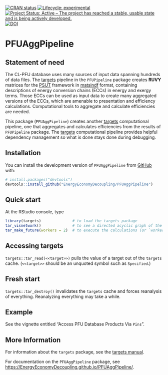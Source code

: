 
<!-- README.md is generated from README.Rmd. Please edit Readme.Rmd -->
<!-- README.md is generated from README.Rmd. Please edit README.Rmd. -->
<!-- badges: start -->

[![CRAN
status](https://www.r-pkg.org/badges/version/PFUAggDatabase)](https://cran.r-project.org/package=PFUAggDatabase)
[![Lifecycle:
experimental](https://img.shields.io/badge/lifecycle-experimental-orange.svg)](https://lifecycle.r-lib.org/articles/stages.html#experimental)
[![Project Status: Active – The project has reached a stable, usable
state and is being actively
developed.](https://www.repostatus.org/badges/latest/active.svg)](https://www.repostatus.org/#active)
[![DOI](https://zenodo.org/badge/DOI/10.5281/zenodo.6409759.svg)](https://doi.org/10.5281/zenodo.6409759)
<!-- badges: end -->

# PFUAggPipeline

## Statement of need

The CL-PFU database uses many sources of input data spanning hundreds of
data files. The [targets](https://docs.ropensci.org/targets/) pipeline
in the `PFUPipeline` package creates **RUVY** matrices for the
[PSUT](https://www.sciencedirect.com/science/article/pii/S0306261918308298?via%3Dihub)
framework in [matsindf](https://MatthewHeun.github.io/matsindf/) format,
containing descriptions of energy conversion chains (ECCs) in energy and
exergy terms. Those ECCs can be used as input data to create many
aggregated versions of the ECCs, which are amenable to presentation and
efficiency calculations. Computational tools to aggregate and calculate
efficiencies are needed.

This package (`PFUAggPipeline`) creates another
[targets](https://docs.ropensci.org/targets/) computational pipeline,
one that aggregates and calculates efficiencies from the results of
`PFUPipeline` package. The [targets](https://docs.ropensci.org/targets/)
computational pipeline provides helpful dependency management so what is
done stays done during debugging.

## Installation

You can install the development version of `PFUAggPipeline` from
[GitHub](https://github.com/) with:

``` r
# install.packages("devtools")
devtools::install_github("EnergyEconomyDecoupling/PFUAggPipeline")
```

## Quick start

At the RStudio console, type

``` r
library(targets)              # to load the targets package   
tar_visnetwork()              # to see a directed acyclic graph of the calculations that will take place   
tar_make_future(workers = 2)  # to execute the calculations (or `workers = 8`, if you have enough cores)
```

## Accessing targets

`targets::tar_read(<<target>>)` pulls the value of a target out of the
`targets` cache. (`<<target>>` should be an unquoted symbol such as
`Specified`.)

## Fresh start

`targets::tar_destroy()` invalidates the `targets` cache and forces
reanalysis of everything. Reanalyzing everything may take a while.

## Example

See the vignette entitled “Access PFU Database Products Via `Pins`”.

## More Information

For information about the `targets` package, see the [targets
manual](https://books.ropensci.org/targets/).

For documentation on the `PFUAggPipeline` package, see
<https://EnergyEconomyDecoupling.github.io/PFUAggPipeline/>.

